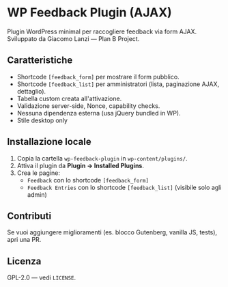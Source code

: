# WP Feedback Plugin (AJAX)

Plugin WordPress minimal per raccogliere feedback via form AJAX.  
Sviluppato da Giacomo Lanzi — Plan B Project.

## Caratteristiche
- Shortcode `[feedback_form]` per mostrare il form pubblico.
- Shortcode `[feedback_list]` per amministratori (lista, paginazione AJAX, dettaglio).
- Tabella custom creata all'attivazione.
- Validazione server-side, Nonce, capability checks.
- Nessuna dipendenza esterna (usa jQuery bundled in WP).
- Stile desktop only

## Installazione locale
1. Copia la cartella `wp-feedback-plugin` in `wp-content/plugins/`.
2. Attiva il plugin da **Plugin → Installed Plugins**.
3. Crea le pagine:
   - `Feedback` con lo shortcode `[feedback_form]`
   - `Feedback Entries` con lo shortcode `[feedback_list]` (visibile solo agli admin)

## Contributi
Se vuoi aggiungere miglioramenti (es. blocco Gutenberg, vanilla JS, tests), apri una PR.

## Licenza
GPL-2.0 — vedi `LICENSE`.
